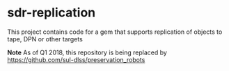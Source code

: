 sdr-replication
===============

This project contains code for a gem that supports replication of objects to tape, DPN or other targets

**Note** As of Q1 2018, this repository is being replaced by https://github.com/sul-dlss/preservation_robots
